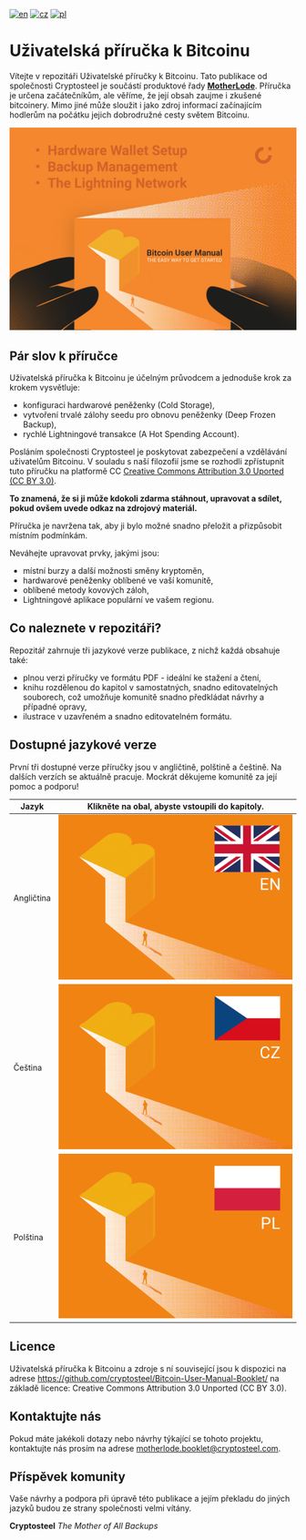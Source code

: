 [![en](https://img.shields.io/badge/lang-EN-blue.svg)](/EN-English/README-EN.md) [![cz](https://img.shields.io/badge/lang-CZ-white.svg)](/CZ-Czech/README-CZ.md) [![pl](https://img.shields.io/badge/lang-PL-red.svg)](/PL-Polski/README-PL.md)

# Uživatelská příručka k Bitcoinu

Vítejte v repozitáři Uživatelské příručky k Bitcoinu. Tato publikace od společnosti Cryptosteel je součástí produktové řady **[MotherLode](https://cryptosteel.com/product/motherlode-crypto-starter-kit/)**. Příručka je určena začátečníkům, ale věříme, že její obsah zaujme i zkušené bitcoinery. Mimo jiné může sloužit i jako zdroj informací začínajícím hodlerům na počátku jejich dobrodružné cesty světem Bitcoinu.

![The Easy Way to Get Started](/Assets/cover-the-easy-way-to-get-started.png)


## Pár slov k příručce

Uživatelská příručka k Bitcoinu je účelným průvodcem a jednoduše krok za krokem vysvětluje:

- konfiguraci hardwarové peněženky (Cold Storage),
- vytvoření trvalé zálohy seedu pro obnovu peněženky (Deep Frozen Backup),
- rychlé Lightningové transakce (A Hot Spending Account).

Posláním společnosti Cryptosteel je poskytovat zabezpečení a vzdělávání uživatelům Bitcoinu. V souladu s naší filozofií jsme se rozhodli zpřístupnit tuto příručku na platformě CC [Creative Commons Attribution 3.0 Uported (CC BY 3.0)](/LICENSE.md).

**To znamená, že si ji může kdokoli zdarma stáhnout, upravovat a sdílet, pokud ovšem uvede odkaz na zdrojový materiál.**

Příručka je navržena tak, aby ji bylo možné snadno přeložit a přizpůsobit místním podmínkám.

Neváhejte upravovat prvky, jakými jsou:

- místní burzy a další možnosti směny kryptoměn,
- hardwarové peněženky oblíbené ve vaší komunitě,
- oblíbené metody kovových záloh,
- Lightningové aplikace populární ve vašem regionu.


## Co naleznete v repozitáři?

Repozitář zahrnuje tři jazykové verze publikace, z nichž každá obsahuje také:

- plnou verzi příručky ve formátu PDF - ideální ke stažení a čtení,
- knihu rozdělenou do kapitol v samostatných, snadno editovatelných souborech, což umožňuje komunitě snadno předkládat návrhy a případné opravy,
- ilustrace v uzavřeném a snadno editovatelném formátu.


## Dostupné jazykové verze

První tři dostupné verze příručky jsou v angličtině, polštině a češtině. Na dalších verzích se aktuálně pracuje. Mockrát děkujeme komunitě za její pomoc a podporu!

|Jazyk|Klikněte na obal, abyste vstoupili do kapitoly.|
|---|---|
|Angličtina|[![EN](/Assets/en.png)](/EN-English/)|
|Čeština|[![CZ](/Assets/cz.png)](/CZ-Czech/)|
|Polština|[![PL](/Assets/pl.png)](/PL-Polski/)|


## Licence

Uživatelská příručka k Bitcoinu a zdroje s ní související jsou k dispozici na adrese https://github.com/cryptosteel/Bitcoin-User-Manual-Booklet/ na základě licence: Creative Commons Attribution 3.0 Unported (CC BY 3.0). 


## Kontaktujte nás

Pokud máte jakékoli dotazy nebo návrhy týkající se tohoto projektu, kontaktujte nás prosím na adrese motherlode.booklet@cryptosteel.com.


## Příspěvek komunity

Vaše návrhy a podpora při úpravě této publikace a jejím překladu do jiných jazyků budou ze strany společnosti velmi vítány.


**Cryptosteel**
*The Mother of All Backups*